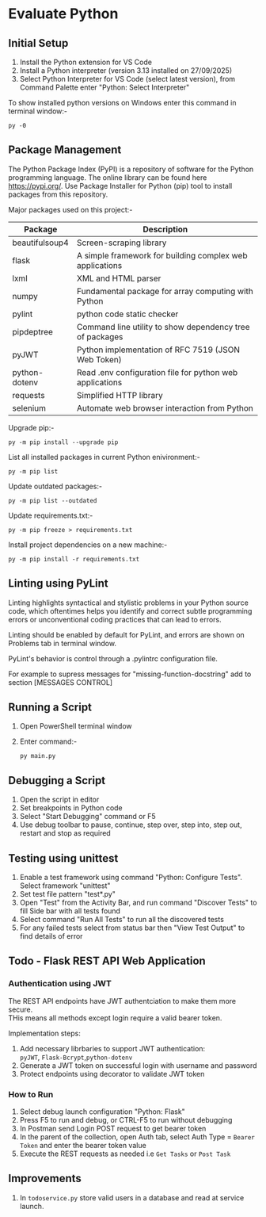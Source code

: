 # Evaluate Python

## Initial Setup

1. Install the Python extension for VS Code
2. Install a Python interpreter (version 3.13 installed on 27/09/2025)
3. Select Python Interpreter for VS Code (select latest version), from Command Palette enter "Python: Select Interpreter"

To show installed python versions on Windows enter this command in terminal window:-

```py -0```

## Package Management

The Python Package Index (PyPI) is a repository of software for the Python programming language.
The online library can be found here <https://pypi.org/>.
Use Package Installer for Python (pip) tool to install packages from this repository.  

Major packages used on this project:-

| Package    | Description |
|------------|-------------|
| beautifulsoup4 | Screen-scraping library |
| flask  | A simple framework for building complex web applications |
| lxml  | XML and HTML parser |
| numpy | Fundamental package for array computing with Python |
| pylint | python code static checker |
| pipdeptree | Command line utility to show dependency tree of packages |
| pyJWT | Python implementation of RFC 7519 (JSON Web Token) |
| python-dotenv | Read .env configuration file for python web applications |
| requests | Simplified HTTP library |
| selenium | Automate web browser interaction from Python |

Upgrade pip:-

`py -m pip install --upgrade pip`

List all installed packages in current Python enivironment:-

```py -m pip list```

Update outdated packages:-

`py -m pip list --outdated`

Update requirements.txt:-

`py -m pip freeze > requirements.txt`

Install project dependencies on a new machine:-

`py -m pip install -r requirements.txt`

## Linting using PyLint

Linting highlights syntactical and stylistic problems in your Python source code, which oftentimes helps you identify and correct subtle programming errors or unconventional coding practices that can lead to errors.

Linting should be enabled by default for PyLint, and errors are shown on Problems tab in terminal window.

PyLint's behavior is control through a .pylintrc configuration file.

For example to supress messages for "missing-function-docstring" add to section [MESSAGES CONTROL]

## Running a Script

1. Open PowerShell terminal window
2. Enter command:-

    ```py main.py```

## Debugging a Script

1. Open the script in editor
2. Set breakpoints in Python code
3. Select "Start Debugging" command or F5
4. Use debug toolbar to pause, continue, step over, step into, step out, restart and stop as required

## Testing using unittest

1. Enable a test framework using command "Python: Configure Tests". Select framework "unittest"
2. Set test file pattern "test*.py"
3. Open "Test" from the Activity Bar, and run command "Discover Tests" to fill Side bar with all tests found
4. Select command "Run All Tests" to run all the discovered tests
5. For any failed tests select from status bar then "View Test Output" to find details of error

## Todo - Flask REST API Web Application

### Authentication using JWT

The REST API endpoints have JWT authentciation to make them more secure.  
THis means all methods except login require a valid bearer token.

Implementation steps:  

1. Add necessary librbaries to support JWT authentication:  
`pyJWT`, `Flask-Bcrypt`,`python-dotenv`  
2. Generate a JWT token on successful login with username and password  
3. Protect endpoints using decorator to validate JWT token  

### How to Run

1. Select debug launch configuration "Python: Flask"  
2. Press F5 to run and debug, or CTRL-F5 to run without debugging  
3. In Postman send Login POST request to get bearer token  
4. In the parent of the collection, open Auth tab, select Auth Type = `Bearer Token` and enter the bearer token value  
5. Execute the REST requests as needed i.e `Get Tasks` or `Post Task`  

## Improvements

1. In `todoservice.py` store valid users in a database and read at service launch.
